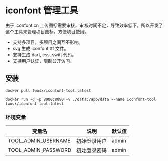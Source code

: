 # iconfont 管理工具

由于 iconfont.cn 上传图标需要审核，审核时间不定，导致效率低下，所以开发了这个工具来管理项目图标，方便项目使用。

- 支持多项目，多项目之间互不影响。
- svg 生成 iconfont.ttf 文件。
- 支持生成 dart, css, swift 代码。
- 支持用户认证，限制公开访问。

## 安装

```shell
docker pull twosx/iconfont-tool:latest

docker run -d -p 8080:8080 -v ./data:/app/data --name iconfont-tool twosx/iconfont-tool:latest
```

### 环境变量

| 变量名                 | 说明     | 默认值   |
|---------------------|--------|-------|
| TOOL_ADMIN_USERNAME | 初始登录用户 | admin |
| TOOL_ADMIN_PASSWORD | 初始登录密码 | admin |